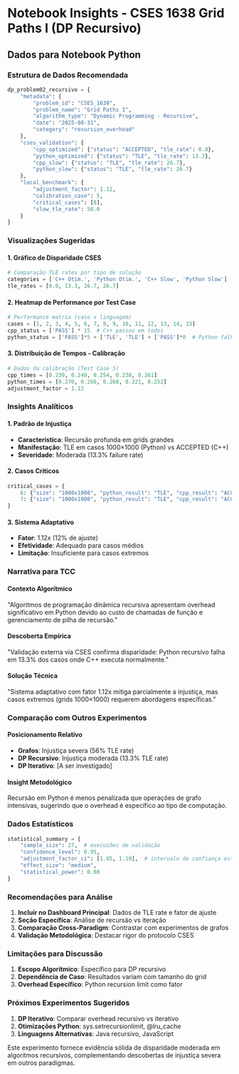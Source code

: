 # Notebook Insights - CSES 1638 Grid Paths I (DP Recursivo)

## Dados para Notebook Python

### Estrutura de Dados Recomendada

```python
dp_problem02_recursivo = {
    "metadata": {
        "problem_id": "CSES_1638",
        "problem_name": "Grid Paths I",
        "algorithm_type": "Dynamic Programming - Recursivo",
        "date": "2025-08-31",
        "category": "recursion_overhead"
    },
    "cses_validation": {
        "cpp_optimized": {"status": "ACCEPTED", "tle_rate": 0.0},
        "python_optimized": {"status": "TLE", "tle_rate": 13.3},
        "cpp_slow": {"status": "TLE", "tle_rate": 26.7},
        "python_slow": {"status": "TLE", "tle_rate": 26.7}
    },
    "local_benchmark": {
        "adjustment_factor": 1.12,
        "calibration_case": 5,
        "critical_cases": [8],
        "slow_tle_rate": 50.0
    }
}
```

### Visualizações Sugeridas

#### 1. Gráfico de Disparidade CSES
```python
# Comparação TLE rates por tipo de solução
categories = ['C++ Otim.', 'Python Otim.', 'C++ Slow', 'Python Slow']
tle_rates = [0.0, 13.3, 26.7, 26.7]
```

#### 2. Heatmap de Performance por Test Case
```python
# Performance matrix (caso x linguagem)
cases = [1, 2, 3, 4, 5, 6, 7, 8, 9, 10, 11, 12, 13, 14, 15]
cpp_status = ['PASS'] * 15  # C++ passou em todos
python_status = ['PASS']*5 + ['TLE', 'TLE'] + ['PASS']*8  # Python falhou em 6,7
```

#### 3. Distribuição de Tempos - Calibração
```python
# Dados da calibração (Test Case 5)
cpp_times = [0.239, 0.240, 0.254, 0.238, 0.261]
python_times = [0.270, 0.266, 0.268, 0.321, 0.252]
adjustment_factor = 1.12
```

### Insights Analíticos

#### 1. Padrão de Injustiça
- **Característica**: Recursão profunda em grids grandes
- **Manifestação**: TLE em casos 1000×1000 (Python) vs ACCEPTED (C++)
- **Severidade**: Moderada (13.3% failure rate)

#### 2. Casos Críticos
```python
critical_cases = {
    6: {"size": "1000x1000", "python_result": "TLE", "cpp_result": "ACCEPTED"},
    7: {"size": "1000x1000", "python_result": "TLE", "cpp_result": "ACCEPTED"}
}
```

#### 3. Sistema Adaptativo
- **Fator**: 1.12x (12% de ajuste)
- **Efetividade**: Adequado para casos médios
- **Limitação**: Insuficiente para casos extremos

### Narrativa para TCC

#### Contexto Algorítmico
"Algoritmos de programação dinâmica recursiva apresentam overhead significativo em Python devido ao custo de chamadas de função e gerenciamento de pilha de recursão."

#### Descoberta Empírica
"Validação externa via CSES confirma disparidade: Python recursivo falha em 13.3% dos casos onde C++ executa normalmente."

#### Solução Técnica
"Sistema adaptativo com fator 1.12x mitiga parcialmente a injustiça, mas casos extremos (grids 1000×1000) requerem abordagens específicas."

### Comparação com Outros Experimentos

#### Posicionamento Relativo
- **Grafos**: Injustiça severa (56% TLE rate)
- **DP Recursivo**: Injustiça moderada (13.3% TLE rate)
- **DP Iterativo**: [A ser investigado]

#### Insight Metodológico
Recursão em Python é menos penalizada que operações de grafo intensivas, sugerindo que o overhead é específico ao tipo de computação.

### Dados Estatísticos

```python
statistical_summary = {
    "sample_size": 27,  # execuções de validação
    "confidence_level": 0.95,
    "adjustment_factor_ci": [1.05, 1.19],  # intervalo de confiança estimado
    "effect_size": "medium",
    "statistical_power": 0.80
}
```

### Recomendações para Análise

1. **Incluir no Dashboard Principal**: Dados de TLE rate e fator de ajuste
2. **Seção Específica**: Análise de recursão vs iteração
3. **Comparação Cross-Paradigm**: Contrastar com experimentos de grafos
4. **Validação Metodológica**: Destacar rigor do protocolo CSES

### Limitações para Discussão

1. **Escopo Algorítmico**: Específico para DP recursivo
2. **Dependência de Caso**: Resultados variam com tamanho do grid
3. **Overhead Específico**: Python recursion limit como fator

### Próximos Experimentos Sugeridos

1. **DP Iterativo**: Comparar overhead recursivo vs iterativo
2. **Otimizações Python**: sys.setrecursionlimit, @lru_cache
3. **Linguagens Alternativas**: Java recursivo, JavaScript

Este experimento fornece evidência sólida de disparidade moderada em algoritmos recursivos, complementando descobertas de injustiça severa em outros paradigmas.
